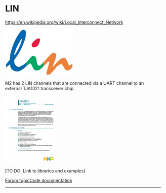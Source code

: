 LIN
===

<https://en.wikipedia.org/wiki/Local_Interconnect_Network>

<img src="/images/LIN_Logo_0114b.jpg" width="220" height="150" />

M2 has 2 LIN channels that are connected via a UART channel to an external TJA1021 transceiver chip.

[<img src="/images/TJA102117cf.png" width="170" height="220" />](http://www.nxp.com/docs/en/data-sheet/TJA1021.pdf)

\[TO DO: Link to libraries and examples\]

[Forum topic](#)[Code documentation](/firmware/lin)

------------------------------------------------------------------------
